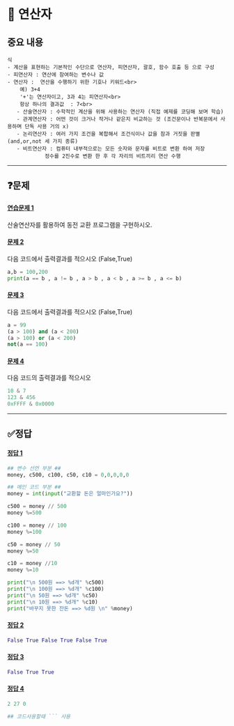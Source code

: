 # 📘 연산자

## 중요 내용
```
식
- 계산을 표현하는 기본적인 수단으로 연산자, 피연산자, 괄호, 함수 호출 등 으로 구성
- 피연산자 : 연산에 참여하는 변수나 값
- 연산자 :  연산을 수행하기 위한 기호나 키워드<br>
    예) 3+4 
    '+'는 연산자이고, 3과 4는 피연산자<br>
    항상 하나의 결과값  : 7<br>
   - 산술연산자 : 수학적인 계산을 위해 사용하는 연산자 (직접 예제를 코딩해 보며 학습)
   - 관계연산자 : 어떤 것이 크거나 작거나 같은지 비교하는 것 (조건문이나 반복문에서 사용하며 단독 사용 거의 x)
   - 논리연산자 : 여러 가지 조건을 복합해서 조건식이나 값을 참과 거짓을 판별(and,or,not 세 가지 종류)
   - 비트연산자 : 컴퓨터 내부적으로는 모든 숫자와 문자를 비트로 변환 하여 저장
            정수를 2진수로 변환 한 후 각 자리의 비트끼리 연산 수행
```

------------------------------------
## ❓문제
#### [연습문제 1](#정답-1)<br>
산술연산자를 활용하여 동전 교환 프로그램을 구현하시오.
#### [문제 2](#정답-2)<br>
다음 코드에서 출력결과를 적으시오 (False,True)
```python
a,b = 100,200
print(a == b , a != b , a > b , a < b , a >= b , a <= b)
```
#### [문제 3](#정답-3)<br>
다음 코드에서 출력결과를 적으시오 (False,True)
```python
a = 99
(a > 100) and (a < 200)
(a > 100) or (a < 200)
not(a == 100)
```
#### [문제 4](#정답-4)<br>
다음 코드의 출력결과를 적으시오
```python
10 & 7
123 & 456
0xFFFF & 0x0000
```


-------------------------------------------

## ✅정답
#### [정답 1](#문제-1)<br>
```python
## 변수 선언 부분 ##
money, c500, c100, c50, c10 = 0,0,0,0,0

## 메인 코드 부분 ##
money = int(input("교환할 돈은 얼마인가요?"))

c500 = money // 500
money %=500 

c100 = money // 100
money %=100

c50 = money // 50
money %=50

c10 = money //10
money %=10

print("\n 500원 ==> %d개" %c500)
print("\n 100원 ==> %d개" %c100)
print("\n 50원 ==> %d개" %c50)
print("\n 10원 ==> %d개" %c10)
print("바꾸지 못한 잔돈 ==> %d원 \n" %money)
```
#### [정답 2](#문제-2)<br>
```python
False True False True False True
```
#### [정답 3](#문제-3)<br>
```python
False True True
```
#### [정답 4](#문제-4)<br>
```python
2 27 0
```

```py
## 코드사용할때 ``` 사용 
```
